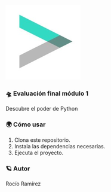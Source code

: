 ![](image.jpg)

### 🛸 Evaluación final módulo 1

Descubre el poder de Python

### 🌍 Cómo usar

1. Clona este repositorio.
2. Instala las dependencias necesarias.
3. Ejecuta el proyecto.

### 🪐 Autor

Rocío Ramírez

